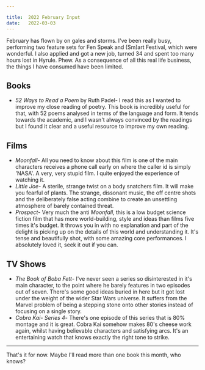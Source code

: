 ```yaml
---

title:  2022 February Input
date:   2022-03-03
---
```


February has flown by on gales and storms. I've been really busy, performing two feature sets for Fen Speak and (Sm)art Festival, which were wonderful. I also applied and got a new job, turned 34 and spent too many hours lost in Hyrule. Phew. As a consequence of all this real life business, the things I have consumed have been limited.

<!--more-->

## Books

* *52 Ways to Read a Poem* by Ruth Padel- I read this as I wanted to improve my close reading of poetry. This book is incredibly useful for that, with 52 poems analysed in terms of the language and form. It tends towards the academic, and I wasn't always convinced by the readings but I found it clear and a useful resource to improve my own reading.

## Films

* *Moonfall*- All you need to know about this film is one of the main characters receives a phone call early on where the caller id is simply 'NASA'. A very, very stupid film. I quite enjoyed the experience of watching it.
* *Little Joe*- A sterile, strange twist on a body snatchers film. It will make you fearful of plants. The strange, dissonant music, the off centre shots and the deliberately false acting combine to create an unsettling atmosphere of barely contained threat.
* *Prospect*- Very much the anti *Moonfall*, this is a low budget science fiction film that has more world-building, style and ideas than films five times it's budget. It throws you in with no explanation and part of the delight is picking up on the details of this world and understanding it. It's tense and beautifully shot, with some amazing core performances. I absolutely loved it, seek it out if you can.

## TV Shows

* *The Book of Boba Fett*- I've never seen a series so disinterested in it's main character, to the point where he barely features in two episodes out of seven. There's some good ideas buried in here but it got lost under the weight of the wider Star Wars universe. It suffers from the Marvel problem of being a stepping stone onto other stories instead of focusing on a single story.
* *Cobra Kai- Series 4*- There's one episode of this series that is 80% montage and it is great. Cobra Kai somehow makes 80's cheese work again, whilst having believable characters and satisfying arcs. It's an entertaining watch that knows exactly the right tone to strike.

---
That's it for now. Maybe I'll read more than one book this month, who knows?
